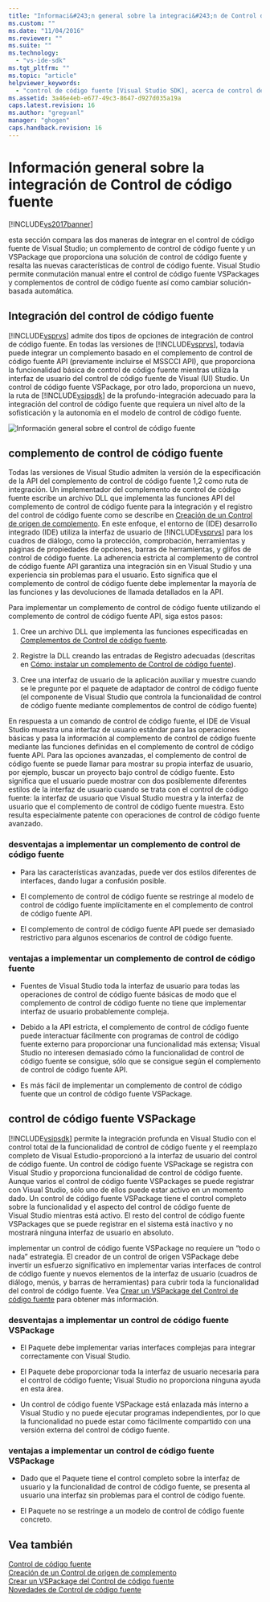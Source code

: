 ```yaml
---
title: "Informaci&#243;n general sobre la integraci&#243;n de Control de c&#243;digo fuente | Microsoft Docs"
ms.custom: ""
ms.date: "11/04/2016"
ms.reviewer: ""
ms.suite: ""
ms.technology: 
  - "vs-ide-sdk"
ms.tgt_pltfrm: ""
ms.topic: "article"
helpviewer_keywords: 
  - "control de código fuente [Visual Studio SDK], acerca de control de código fuente"
ms.assetid: 3a46e4eb-e677-49c3-8647-d927d035a19a
caps.latest.revision: 16
ms.author: "gregvanl"
manager: "ghogen"
caps.handback.revision: 16
---
```

# Informaci&#243;n general sobre la integraci&#243;n de Control de c&#243;digo fuente
[!INCLUDE[vs2017banner](../../code-quality/includes/vs2017banner.md)]

esta sección compara las dos maneras de integrar en el control de código fuente de Visual Studio; un complemento de control de código fuente y un VSPackage que proporciona una solución de control de código fuente y resalta las nuevas características de control de código fuente.  Visual Studio permite conmutación manual entre el control de código fuente VSPackages y complementos de control de código fuente así como cambiar solución\-basada automática.  
  
## Integración del control de código fuente  
 [!INCLUDE[vsprvs](../../code-quality/includes/vsprvs_md.md)] admite dos tipos de opciones de integración de control de código fuente.  En todas las versiones de [!INCLUDE[vsprvs](../../code-quality/includes/vsprvs_md.md)], todavía puede integrar un complemento basado en el complemento de control de código fuente API \(previamente incluirse el MSSCCI API\), que proporciona la funcionalidad básica de control de código fuente mientras utiliza la interfaz de usuario del control de código fuente de Visual \(UI\) Studio.  Un control de código fuente VSPackage, por otro lado, proporciona un nuevo, la ruta de [!INCLUDE[vsipsdk](../../extensibility/includes/vsipsdk_md.md)] de la profundo\-integración adecuado para la integración del control de código fuente que requiera un nivel alto de la sofisticación y la autonomía en el modelo de control de código fuente.  
  
 ![Información general sobre el control de código fuente](~/docs/extensibility/internals/media/sourcectnrloverview.gif "SourceCtnrlOverview")  
  
## complemento de control de código fuente  
 Todas las versiones de Visual Studio admiten la versión de la especificación de la API del complemento de control de código fuente 1,2 como ruta de integración.  Un implementador del complemento de control de código fuente escribe un archivo DLL que implementa las funciones API del complemento de control de código fuente para la integración y el registro del control de código fuente como se describe en [Creación de un Control de origen de complemento](../../extensibility/internals/creating-a-source-control-plug-in.md).  En este enfoque, el entorno de \(IDE\) desarrollo integrado \(IDE\) utiliza la interfaz de usuario de [!INCLUDE[vsprvs](../../code-quality/includes/vsprvs_md.md)] para los cuadros de diálogo, como la protección, comprobación, herramientas y páginas de propiedades de opciones, barras de herramientas, y glifos de control de código fuente.  La adherencia estricta al complemento de control de código fuente API garantiza una integración sin en Visual Studio y una experiencia sin problemas para el usuario.  Esto significa que el complemento de control de código fuente debe implementar la mayoría de las funciones y las devoluciones de llamada detallados en la API.  
  
 Para implementar un complemento de control de código fuente utilizando el complemento de control de código fuente API, siga estos pasos:  
  
1.  Cree un archivo DLL que implementa las funciones especificadas en [Complementos de Control de código fuente](../../extensibility/source-control-plug-ins.md).  
  
2.  Registre la DLL creando las entradas de Registro adecuadas \(descritas en [Cómo: instalar un complemento de Control de código fuente](../../extensibility/internals/how-to-install-a-source-control-plug-in.md)\).  
  
3.  Cree una interfaz de usuario de la aplicación auxiliar y muestre cuando se le pregunte por el paquete de adaptador de control de código fuente \(el componente de Visual Studio que controla la funcionalidad de control de código fuente mediante complementos de control de código fuente\)  
  
 En respuesta a un comando de control de código fuente, el IDE de Visual Studio muestra una interfaz de usuario estándar para las operaciones básicas y pasa la información al complemento de control de código fuente mediante las funciones definidas en el complemento de control de código fuente API.  Para las opciones avanzadas, el complemento de control de código fuente se puede llamar para mostrar su propia interfaz de usuario, por ejemplo, buscar un proyecto bajo control de código fuente.  Esto significa que el usuario puede mostrar con dos posiblemente diferentes estilos de la interfaz de usuario cuando se trata con el control de código fuente: la interfaz de usuario que Visual Studio muestra y la interfaz de usuario que el complemento de control de código fuente muestra.  Esto resulta especialmente patente con operaciones de control de código fuente avanzado.  
  
### desventajas a implementar un complemento de control de código fuente  
  
-   Para las características avanzadas, puede ver dos estilos diferentes de interfaces, dando lugar a confusión posible.  
  
-   El complemento de control de código fuente se restringe al modelo de control de código fuente implícitamente en el complemento de control de código fuente API.  
  
-   El complemento de control de código fuente API puede ser demasiado restrictivo para algunos escenarios de control de código fuente.  
  
### ventajas a implementar un complemento de control de código fuente  
  
-   Fuentes de Visual Studio toda la interfaz de usuario para todas las operaciones de control de código fuente básicas de modo que el complemento de control de código fuente no tiene que implementar interfaz de usuario probablemente compleja.  
  
-   Debido a la API estricta, el complemento de control de código fuente puede interactuar fácilmente con programas de control de código fuente externo para proporcionar una funcionalidad más extensa; Visual Studio no interesen demasiado cómo la funcionalidad de control de código fuente se consigue, sólo que se consigue según el complemento de control de código fuente API.  
  
-   Es más fácil de implementar un complemento de control de código fuente que un control de código fuente VSPackage.  
  
## control de código fuente VSPackage  
 [!INCLUDE[vsipsdk](../../extensibility/includes/vsipsdk_md.md)] permite la integración profunda en Visual Studio con el control total de la funcionalidad de control de código fuente y el reemplazo completo de Visual Estudio\-proporcionó a la interfaz de usuario del control de código fuente.  Un control de código fuente VSPackage se registra con Visual Studio y proporciona funcionalidad de control de código fuente.  Aunque varios el control de código fuente VSPackages se puede registrar con Visual Studio, sólo uno de ellos puede estar activo en un momento dado.  Un control de código fuente VSPackage tiene el control completo sobre la funcionalidad y el aspecto del control de código fuente de Visual Studio mientras está activo.  El resto del control de código fuente VSPackages que se puede registrar en el sistema está inactivo y no mostrará ninguna interfaz de usuario en absoluto.  
  
 implementar un control de código fuente VSPackage no requiere un “todo o nada” estrategia.  El creador de un control de origen VSPackage debe invertir un esfuerzo significativo en implementar varias interfaces de control de código fuente y nuevos elementos de la interfaz de usuario \(cuadros de diálogo, menús, y barras de herramientas\) para cubrir toda la funcionalidad del control de código fuente.  Vea [Crear un VSPackage del Control de código fuente](../../extensibility/internals/creating-a-source-control-vspackage.md) para obtener más información.  
  
### desventajas a implementar un control de código fuente VSPackage  
  
-   El Paquete debe implementar varias interfaces complejas para integrar correctamente con Visual Studio.  
  
-   El Paquete debe proporcionar toda la interfaz de usuario necesaria para el control de código fuente; Visual Studio no proporciona ninguna ayuda en esta área.  
  
-   Un control de código fuente VSPackage está enlazada más interno a Visual Studio y no puede ejecutar programas independientes, por lo que la funcionalidad no puede estar como fácilmente compartido con una versión externa del control de código fuente.  
  
### ventajas a implementar un control de código fuente VSPackage  
  
-   Dado que el Paquete tiene el control completo sobre la interfaz de usuario y la funcionalidad de control de código fuente, se presenta al usuario una interfaz sin problemas para el control de código fuente.  
  
-   El Paquete no se restringe a un modelo de control de código fuente concreto.  
  
## Vea también  
 [Control de código fuente](../../extensibility/internals/source-control.md)   
 [Creación de un Control de origen de complemento](../../extensibility/internals/creating-a-source-control-plug-in.md)   
 [Crear un VSPackage del Control de código fuente](../../extensibility/internals/creating-a-source-control-vspackage.md)   
 [Novedades de Control de código fuente](../../extensibility/internals/what-s-new-in-source-control.md)